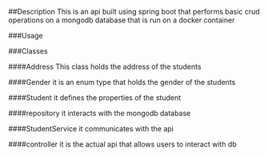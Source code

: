 ##Description
This is an api built using spring boot that performs basic crud operations
on a mongodb database that is run on a docker container 

###Usage

###Classes

####Address 
This class holds the address of the students

####Gender 
it is an enum type that holds the gender of the students

####Student 
it defines the properties of the student

####repository
it interacts with the mongodb database

####StudentService
it communicates with the api

####controller
it is the actual api that allows users to interact with db

